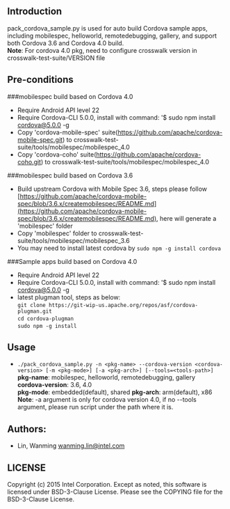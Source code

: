 ## Introduction

pack_cordova_sample.py is used for auto build Cordova sample apps, including mobilespec, helloworld, remotedebugging, gallery, and support both Cordova 3.6 and Cordova 4.0 build.  
**Note**: For cordova 4.0 pkg, need to configure crosswalk version in crosswalk-test-suite/VERSION file

## Pre-conditions

###mobilespec build based on Cordova 4.0
* Require Android API level 22
* Require Cordova-CLI 5.0.0, install with command: '$ sudo npm install cordova@5.0.0 -g
* Copy 'cordova-mobile-spec' suite(https://github.com/apache/cordova-mobile-spec.git) to crosswalk-test-suite/tools/mobilespec/mobilespec_4.0
* Copy 'cordova-coho' suite(https://github.com/apache/cordova-coho.git) to crosswalk-test-suite/tools/mobilespec/mobilespec_4.0

###mobilespec build based on Cordova 3.6
* Build upstream Cordova with Mobile Spec 3.6, steps please follow [https://github.com/apache/cordova-mobile-spec/blob/3.6.x/createmobilespec/README.md](https://github.com/apache/cordova-mobile-spec/blob/3.6.x/createmobilespec/README.md), here will generate a 'mobilespec' folder
* Copy 'mobilespec' folder to crosswalk-test-suite/tools/mobilespec/mobilespec_3.6
* You may need to install latest cordova by ```sudo npm -g install cordova```  

###Sample apps build based on Cordova 4.0
* Require Android API level 22
* Require Cordova-CLI 5.0.0, install with command: '$ sudo npm install cordova@5.0.0 -g
* latest plugman tool, steps as below:  
  ```git clone https://git-wip-us.apache.org/repos/asf/cordova-plugman.git```  
  ```cd cordova-plugman```  
  ```sudo npm -g install```

## Usage

* ```./pack_cordova_sample.py -n <pkg-name> --cordova-version <cordova-version> [-m <pkg-mode>] [-a <pkg-arch>] [--tools=<tools-path>]```  
**pkg-name**: mobilespec, helloworld, remotedebugging, gallery  
**cordova-version**: 3.6, 4.0  
**pkg-mode**: embedded(default), shared
**pkg-arch**: arm(default), x86 
**Note**: -a argument is only for cordova version 4.0, if no --tools argument, please run script under the path where it is.

## Authors:

* Lin, Wanming <wanming.lin@intel.com>

## LICENSE

Copyright (c) 2015 Intel Corporation.
Except as noted, this software is licensed under BSD-3-Clause License.
Please see the COPYING file for the BSD-3-Clause License.

